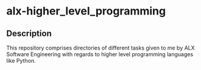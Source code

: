 # alx-higher_level_programming

## Description
   This repository comprises directories of different tasks given to me by ALX Software Engineering with regards to higher level programming languages like Python.